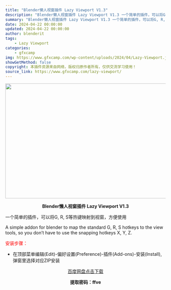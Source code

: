 ```yaml
---
title: "Blender懒人视窗插件 Lazy Viewport V1.3"
description: "Blender懒人视窗插件 Lazy Viewport V1.3 一个简单的插件，可以将G, R, S等热键映射到视窗，方便使用 A simple addon for blender to map t..."
summary: "Blender懒人视窗插件 Lazy Viewport V1.3 一个简单的插件，可以将G, R, S等热键映射到视窗，方便使用 A simple addon for blender to map t..."
date: 2024-04-22 00:00:00
updated: 2024-04-22 00:00:00
author: blenderit
tags: 
    - Lazy Viewport
categories:
    - gfxcamp
img: https://www.gfxcamp.com/wp-content/uploads/2024/04/Lazy-Viewport.jpg
showGetMethod: false
copyright: 本插件资源来自网络，版权归原作者所有，仅供交流学习使用！
source_link: https://www.gfxcamp.com/lazy-viewport/
---
```

<div><p><img decoding="async" class="aligncenter size-full wp-image-120991" src="https://www.gfxcamp.com/wp-content/uploads/2024/04/Lazy-Viewport.jpg" data-src="https://www.gfxcamp.com/wp-content/uploads/2024/04/Lazy-Viewport.jpg" alt="" width="640" height="360" data-srcset="https://www.gfxcamp.com/wp-content/uploads/2024/04/Lazy-Viewport.jpg 640w, https://www.gfxcamp.com/wp-content/uploads/2024/04/Lazy-Viewport-150x84.jpg 150w" data-sizes="(max-width: 640px) 100vw, 640px"></p><p style="text-align: center;"><strong>Blender懒人视窗插件 Lazy Viewport V1.3</strong></p><p>一个简单的插件，可以将G, R, S等热键映射到视窗，方便使用</p><p>A simple addon for blender to map the standard G, R, S hotkeys to the view tools, so you don’t have to use the snapping hotkeys X, Y, Z.</p><p style="text-align: left;"><span style="color: #ff0000;">安装步骤：</span></p><ul>
<li>在顶部菜单编辑(Edit)-偏好设置(Preference)-插件(Add-ons)-安装(Install),弹窗里选择对应ZIP安装</li>
</ul><p style="text-align: center;"><a class="maxbutton-3 maxbutton maxbutton-baidu" target="_blank" rel="noopener" href="https://pan.baidu.com/s/1MnezjsxssVU-CLtfVc6uHw?pwd=ffve"><span class="mb-text">百度网盘点击下载</span></a></p><p style="text-align: center;"><strong>提取密码：ffve</strong></p></div>